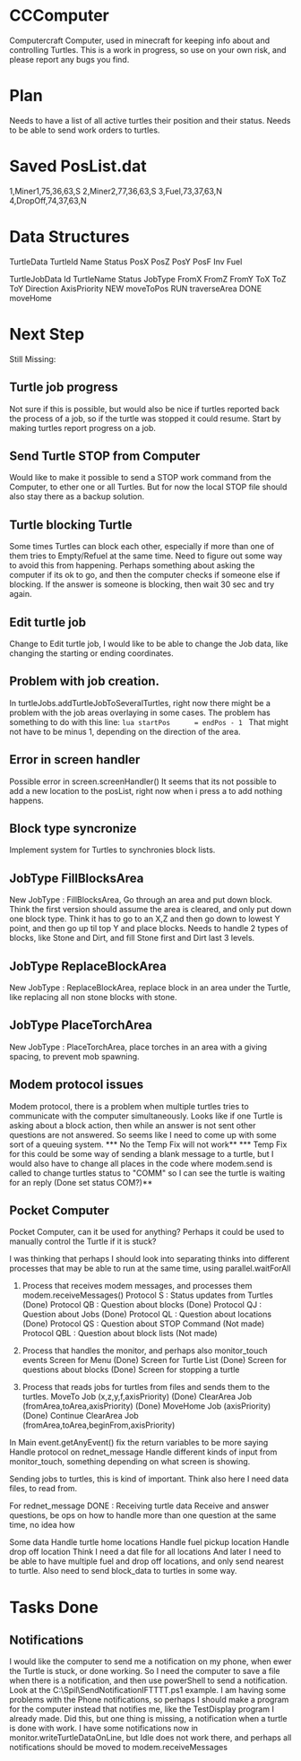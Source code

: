# CCComputer
Computercraft Computer, used in minecraft for keeping info about and controlling Turtles.
This is a work in progress, so use on your own risk, and please report any bugs you find.

# Plan
Needs to have a list of all active turtles their position and their status.
Needs to be able to send work orders to turtles.

# Saved PosList.dat
1,Miner1,75,36,63,S
2,Miner2,77,36,63,S
3,Fuel,73,37,63,N
4,DropOff,74,37,63,N

# Data Structures
TurtleData
TurtleId    Name    Status  PosX    PosZ    PosY    PosF    Inv Fuel

TurtleJobData
Id  TurtleName  Status  JobType FromX   FromZ   FromY   ToX ToZ ToY Direction   AxisPriority
                NEW     moveToPos
                RUN     traverseArea
                DONE    moveHome


# Next Step
Still Missing:

## Turtle job progress
Not sure if this is possible, but would also be nice if turtles reported back the process of a job, so if the turtle was stopped it could resume.
Start by making turtles report progress on a job.


## Send Turtle STOP from Computer
Would like to make it possible to send a STOP work command from the Computer, to ether one or all Turtles.
But for now the local STOP file should also stay there as a backup solution.

## Turtle blocking Turtle
Some times Turtles can block each other, especially if more than one of them tries to Empty/Refuel at the same time.
Need to figure out some way to avoid this from happening.
Perhaps something about asking the computer if its ok to go, and then the computer checks if someone else if blocking. If the answer is someone is blocking, then wait 30 sec and try again.


## Edit turtle job
Change to Edit turtle job, I would like to be able to change the Job data, like changing the starting or ending coordinates.

## Problem with job creation.
In turtleJobs.addTurtleJobToSeveralTurtles, right now there might be a problem with the job areas overlaying in some cases.
The problem has something to do with this line:
```lua startPos      = endPos - 1 ```
That might not have to be minus 1, depending on the direction of the area.

## Error in screen handler
Possible error in screen.screenHandler()
It seems that its not possible to add a new location to the posList, right now when i press a to add nothing happens.

## Block type syncronize
Implement system for Turtles to synchronies block lists.

## JobType FillBlocksArea
New JobType : FillBlocksArea, Go through an area and put down block.
Think the first version should assume the area is cleared, and only put down one block type.
Think it has to go to an X,Z and then go down to lowest Y point, and then go up til top Y and place blocks.
Needs to handle 2 types of blocks, like Stone and Dirt, and fill Stone first and Dirt last 3 levels.

## JobType ReplaceBlockArea
New JobType : ReplaceBlockArea, replace block in an area under the Turtle, like replacing all non stone blocks with stone.

## JobType PlaceTorchArea
New JobType : PlaceTorchArea, place torches in an area with a giving spacing, to prevent mob spawning.

## Modem protocol issues
Modem protocol, there is a problem when multiple turtles tries to communicate with the computer simultaneously.
Looks like if one Turtle is asking about a block action, then while an answer is not sent other questions are not answered.
So seems like I need to come up with some sort of a queuing system.
*** No the Temp Fix will not work**
*** Temp Fix for this could be some way of sending a blank message to a turtle, but I would also have to change all places in the code where modem.send is called to change turtles status to "COMM" so I can see the turtle is waiting for an reply (Done set status COM?)**

## Pocket Computer
Pocket Computer, can it be used for anything?
Perhaps it could be used to manually control the Turtle if it is stuck?







I was thinking that perhaps I should look into separating thinks into different processes that may be able to run at the same time, using parallel.waitForAll
1. Process that receives modem messages, and processes them modem.receiveMessages()
    Protocol S   : Status updates from Turtles  (Done)
    Protocol QB  : Question about blocks        (Done)
    Protocol QJ  : Question about Jobs          (Done)
    Protocol QL  : Question about locations     (Done)
    Protocol QS  : Question about STOP Command  (Not made)
    Protocol QBL : Question about block lists   (Not made)

2. Process that handles the monitor, and perhaps also monitor_touch events
    Screen for Menu                             (Done)
    Screen for Turtle List                      (Done)
    Screen for questions about blocks           (Done)
    Screen for stopping a turtle

3. Process that reads jobs for turtles from files and sends them to the turtles.
    MoveTo Job (x,z,y,f,axisPriority)                               (Done)
    ClearArea Job (fromArea,toArea,axisPriority)                    (Done)
    MoveHome Job (axisPriority)                                     (Done)
    Continue ClearArea Job (fromArea,toArea,beginFrom,axisPriority)

In Main
    event.getAnyEvent() fix the return variables to be more saying
    Handle protocol on rednet_message
    Handle different kinds of input from monitor_touch, something depending on what screen is showing.

Sending jobs to turtles, this is kind of important.
    Think also here I need data files, to read from.

For rednet_message
    DONE : Receiving turtle data
    Receive and answer questions, be ops on how to handle more than one question at the same time, no idea how

Some data
    Handle turtle home locations
    Handle fuel pickup location
    Handle drop off location
    Think I need a dat file for all locations
    And later I need to be able to have multiple fuel and drop off locations, and only send nearest to turtle.
    Also need to send block_data to turtles in some way.

# Tasks Done
## Notifications
I would like the computer to send me a notification on my phone, when ewer the Turtle is stuck, or done working.
So I need the computer to save a file when there is a notification, and then use powerShell to send a notification.
Look at the C:\Spil\SendNotificationIFTTTT.ps1 example.
I am having some problems with the Phone notifications, so perhaps I should make a program for the computer instead that notifies me, like the TestDisplay program I already made.
Did this, but one thing is missing, a notification when a turtle is done with work.
I have some notifications now in monitor.writeTurtleDataOnLine, but Idle does not work there, and perhaps all notifications should be moved to modem.receiveMessages
